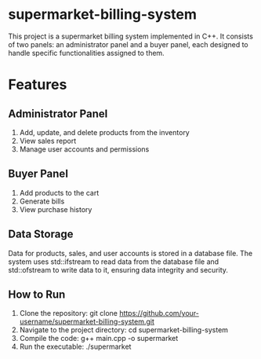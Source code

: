 # supermarket-billing-system
This project is a supermarket billing system implemented in C++. It consists of two panels: an administrator panel and a buyer panel, each designed to handle specific functionalities assigned to them.

# Features
## Administrator Panel

1. Add, update, and delete products from the inventory<br>
2. View sales report<br>
3. Manage user accounts and permissions<br>

## Buyer Panel

1. Add products to the cart<br>
2. Generate bills<br>
3. View purchase history<br>

## Data Storage

Data for products, sales, and user accounts is stored in a database file. The system uses std::ifstream to read data from the database file and std::ofstream to write data to it, ensuring data integrity and security.

## How to Run

1. Clone the repository: git clone https://github.com/your-username/supermarket-billing-system.git<br>
2. Navigate to the project directory: cd supermarket-billing-system<br>
3. Compile the code: g++ main.cpp -o supermarket<br>
4. Run the executable: ./supermarket<br>

